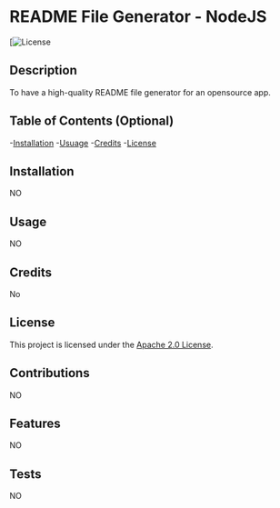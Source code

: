 # README File Generator - NodeJS
[![License](https://opensource.org/license/apache-2-0/)

## Description

To have a high-quality README file generator for an opensource app. 

## Table of Contents (Optional)

-[Installation](#installation)
-[Usuage](#usuage)
-[Credits](#credits)
-[License](#license)

## Installation 

NO

## Usage

NO

## Credits

No

## License

This project is licensed under the [Apache 2.0 License](https://opensource.org/licenses/Apache-2.0/).

## Contributions

NO

## Features

NO

## Tests

NO


